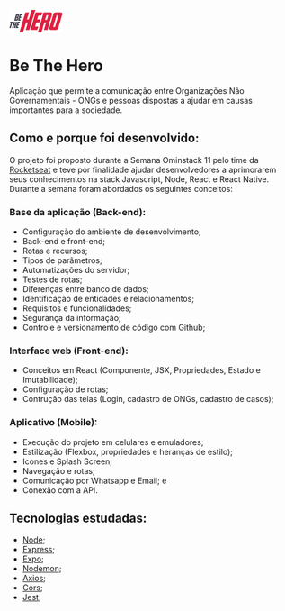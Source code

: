 ![Be The Hero](/mobile/src/assets/logo.png)

# Be The Hero
Aplicação que permite a comunicação entre Organizações Não Governamentais - ONGs e pessoas dispostas a ajudar em causas importantes para a sociedade.

## Como e porque foi desenvolvido:
O projeto foi proposto durante a Semana Ominstack 11 pelo time da [Rocketseat](https://rocketseat.com.br/) e teve por finalidade ajudar desenvolvedores a aprimorarem seus conhecimentos na stack Javascript, Node, React e React Native.
Durante a semana foram abordados os seguintes conceitos:

### Base da aplicação (Back-end):
- Configuração do ambiente de desenvolvimento;
- Back-end e front-end;
- Rotas e recursos;
- Tipos de parâmetros;
- Automatizações do servidor;
- Testes de rotas;
- Diferenças entre banco de dados;
- Identificação de entidades e relacionamentos;
- Requisitos e funcionalidades;
- Segurança da informação;
- Controle e versionamento de código com Github;

### Interface web (Front-end):
- Conceitos em React (Componente, JSX, Propriedades, Estado e Imutabilidade);
- Configuração de rotas;
- Contrução das telas (Login, cadastro de ONGs, cadastro de casos);

### Aplicativo (Mobile):
- Execução do projeto em celulares e emuladores;
- Estilização (Flexbox, propriedades e heranças de estilo);
- Icones e Splash Screen;
- Navegação e rotas;
- Comunicação por Whatsapp e Email; e
- Conexão com a API.

## Tecnologias estudadas:

- [Node](https://nodejs.org/en/docs/);
- [Express](https://expressjs.com/en/guide/routing.html);
- [Expo](https://docs.expo.io/versions/latest/);
- [Nodemon](https://nodemon.io/);
- [Axios](https://www.npmjs.com/package/axios);
- [Cors](https://www.npmjs.com/package/cors);
- [Jest](https://jestjs.io/docs/en/getting-started.html);
